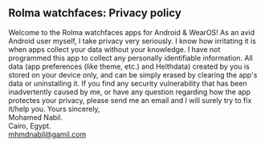 ## Rolma watchfaces: Privacy policy

Welcome to the Rolma watchfaces apps for Android & WearOS!
As an avid Android user myself, I take privacy very seriously.
I know how irritating it is when apps collect your data without your knowledge.
I have not programmed this app to collect any personally identifiable information. All data (app preferences (like theme, etc.) and Helthdata) created by you is stored on your device only, and can be simply erased by clearing the app's data or uninstalling it.
If you find any security vulnerability that has been inadvertently caused by me, or have any question regarding how the app protectes your privacy, please send me an email and I will surely try to fix it/help you.
Yours sincerely,  
Mohamed Nabil.  
Cairo, Egypt.  
mhmdnabil@gamil.com
